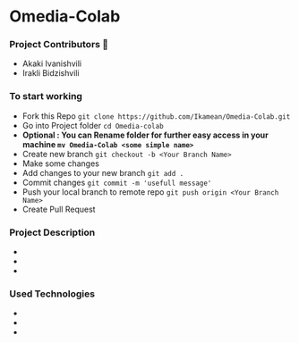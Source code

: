 # Omedia-Colab 

### **Project Contributors** :rocket:
- Akaki Ivanishvili
- Irakli Bidzishvili



### To start working 
- Fork this Repo ```git clone https://github.com/Ikamean/Omedia-Colab.git```
- Go into Project folder ```cd Omedia-colab```
- **Optional : You can Rename folder for further easy access in your machine ``` mv Omedia-Colab <some simple name> ```**  
- Create new branch ```git checkout -b <Your Branch Name>```
- Make some changes
- Add changes to your new branch ``` git add . ```
- Commit changes ``` git commit -m 'usefull message' ```
- Push your local branch to remote repo ``` git push origin <Your Branch Name> ```
- Create Pull Request




### **Project Description**
-
-
-

### **Used Technologies**
-
-
-
